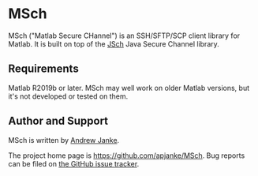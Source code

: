 # MSch

MSch ("Matlab Secure CHannel") is an SSH/SFTP/SCP client library for Matlab.
It is built on top of the [JSch](http://www.jcraft.com/jsch/) Java Secure Channel library.

## Requirements

Matlab R2019b or later.
MSch may well work on older Matlab versions, but it's not developed or tested on them.

## Author and Support

MSch is written by [Andrew Janke](https://apjanke.net).

The project home page is <https://github.com/apjanke/MSch>.
Bug reports can be filed on [the GitHub issue tracker](https://github.com/apjanke/MSch/issues).
